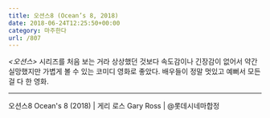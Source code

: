```yaml
---
title: 오션스8 (Ocean’s 8, 2018)
date: 2018-06-24T12:25:50+00:00
category: 마주한다
url: /807
---
```


_<오션스>_ 시리즈를 처음 보는 거라 상상했던 것보다 속도감이나 긴장감이 없어서 약간 실망했지만 가볍게 볼 수 있는 코미디 영화로 좋았다. 배우들이 정말 멋있고 예뻐서 모든 걸 다 한 영화.

---

오션스8 Ocean's 8 (2018) | 게리 로스 Gary Ross | @롯데시네마합정
